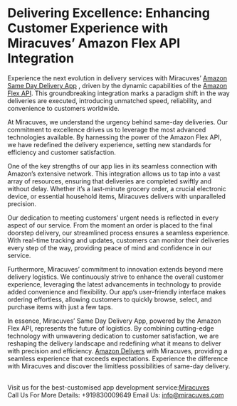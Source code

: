 <h1>Delivering Excellence: Enhancing Customer Experience with Miracuves’ Amazon Flex API Integration</h1>

Experience the next evolution in delivery services with Miracuves’ <a href="https://miracuves.com/product/amazonfresh-clone/#">Amazon Same Day Delivery App</a> , driven by the dynamic capabilities of the <a href="https://miracuves.com/product/amazonfresh-clone/#">Amazon Flex API</a>. This groundbreaking integration marks a paradigm shift in the way deliveries are executed, introducing unmatched speed, reliability, and convenience to customers worldwide.

At Miracuves, we understand the urgency behind same-day deliveries. Our commitment to excellence drives us to leverage the most advanced technologies available. By harnessing the power of the Amazon Flex API, we have redefined the delivery experience, setting new standards for efficiency and customer satisfaction.

One of the key strengths of our app lies in its seamless connection with Amazon’s extensive network. This integration allows us to tap into a vast array of resources, ensuring that deliveries are completed swiftly and without delay. Whether it’s a last-minute grocery order, a crucial electronic device, or essential household items, Miracuves delivers with unparalleled precision.

Our dedication to meeting customers’ urgent needs is reflected in every aspect of our service. From the moment an order is placed to the final doorstep delivery, our streamlined process ensures a seamless experience. With real-time tracking and updates, customers can monitor their deliveries every step of the way, providing peace of mind and confidence in our service.

Furthermore, Miracuves’ commitment to innovation extends beyond mere delivery logistics. We continuously strive to enhance the overall customer experience, leveraging the latest advancements in technology to provide added convenience and flexibility. Our app’s user-friendly interface makes ordering effortless, allowing customers to quickly browse, select, and purchase items with just a few taps.

In essence, Miracuves’ Same Day Delivery App, powered by the Amazon Flex API, represents the future of logistics. By combining cutting-edge technology with unwavering dedication to customer satisfaction, we are reshaping the delivery landscape and redefining what it means to deliver with precision and efficiency. <a href="https://miracuves.com/">Amazon Delivers</a>  with Miracuves, providing a seamless experience that exceeds expectations. Experience the difference with Miracuves and discover the limitless possibilities of same-day delivery.



<br><p1>Visit us for the best-customised app development service:<a href="https://miracuves.com/">Miracuves</a></p1></br>
Call Us For More Details: +919830009649
Email Us: info@miracuves.com

